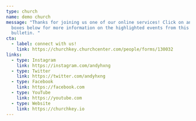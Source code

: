 ```yaml
---
type: church
name: demo church
message: "Thanks for joining us one of our online services! Click on any of the
  boxes below for more information on the highlighted events from this week's
  bulletin. "
cta:
  - label: connect with us!
    link: https://churchkey.churchcenter.com/people/forms/130032
links:
  - type: Instagram
    link: https://instagram.com/andyhxng
  - type: Twitter
    link: https://twitter.com/andyhxng
  - type: Facebook
    link: https://facebook.com
  - type: YouTube
    link: https://youtube.com
  - type: Website
    link: https://churchkey.io
---
```

